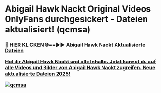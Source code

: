 # Abigail Hawk Nackt Original Videos 0nlyFans durchgesickert - Dateien aktualisiert! (qcmsa)

<h3>🔴 HIER KLICKEN 🌐==►► <a href="https://tinyurl.com/h6vf6nb8" rel="nofollow">Abigail Hawk Nackt Aktualisierte Dateien

Hol dir Abigail Hawk Nackt und alle Inhalte. Jetzt kannst du auf alle Videos und Bilder von Abigail Hawk Nackt zugreifen. Neue aktualisierte Dateien 2025!

[![qcmsa](https://i.imgur.com/sD4kR3V.gif)](https://tinyurl.com/h6vf6nb8)
